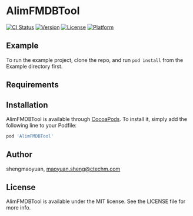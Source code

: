 # AlimFMDBTool

[![CI Status](https://img.shields.io/travis/shengmaoyuan/AlimFMDBTool.svg?style=flat)](https://travis-ci.org/shengmaoyuan/AlimFMDBTool)
[![Version](https://img.shields.io/cocoapods/v/AlimFMDBTool.svg?style=flat)](https://cocoapods.org/pods/AlimFMDBTool)
[![License](https://img.shields.io/cocoapods/l/AlimFMDBTool.svg?style=flat)](https://cocoapods.org/pods/AlimFMDBTool)
[![Platform](https://img.shields.io/cocoapods/p/AlimFMDBTool.svg?style=flat)](https://cocoapods.org/pods/AlimFMDBTool)

## Example

To run the example project, clone the repo, and run `pod install` from the Example directory first.

## Requirements

## Installation

AlimFMDBTool is available through [CocoaPods](https://cocoapods.org). To install
it, simply add the following line to your Podfile:

```ruby
pod 'AlimFMDBTool'
```

## Author

shengmaoyuan, maoyuan.sheng@ctechm.com

## License

AlimFMDBTool is available under the MIT license. See the LICENSE file for more info.
